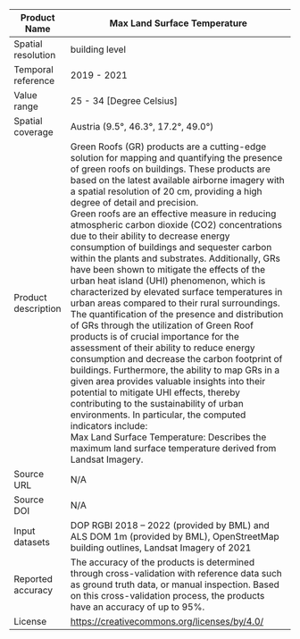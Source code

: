 |Product Name| Max Land Surface Temperature |
| --- | --- |
| Spatial resolution |  building level |
| Temporal reference | 2019 - 2021 |
| Value range | 25 - 34 [Degree Celsius] |
| Spatial coverage | Austria (9.5°, 46.3°, 17.2°, 49.0°) |
| Product description |Green Roofs (GR) products are a cutting-edge solution for mapping and quantifying the presence of green roofs on buildings. These products are based on the latest available airborne imagery with a spatial resolution of 20 cm, providing a high degree of detail and precision.<br>Green roofs are an effective measure in reducing atmospheric carbon dioxide (CO2) concentrations due to their ability to decrease energy consumption of buildings and sequester carbon within the plants and substrates. Additionally, GRs have been shown to mitigate the effects of the urban heat island (UHI) phenomenon, which is characterized by elevated surface temperatures in urban areas compared to their rural surroundings. <br> The quantification of the presence and distribution of GRs through the utilization of Green Roof products is of crucial importance for the assessment of their ability to reduce energy consumption and decrease the carbon footprint of buildings. Furthermore, the ability to map GRs in a given area provides valuable insights into their potential to mitigate UHI effects, thereby contributing to the sustainability of urban environments. In particular, the computed indicators include:<br>Max Land Surface Temperature: Describes the maximum land surface temperature derived from Landsat Imagery.|
| Source URL | N/A |
| Source DOI | N/A |
| Input datasets | DOP RGBI 2018 – 2022 (provided by BML) and ALS DOM 1m (provided by BML), OpenStreetMap building outlines, Landsat Imagery of 2021 |
| Reported accuracy | The accuracy of the products is determined through cross-validation with reference data such as ground truth data, or manual inspection. Based on this cross-validation process, the products have an accuracy of up to 95%.|
| License | https://creativecommons.org/licenses/by/4.0/|
